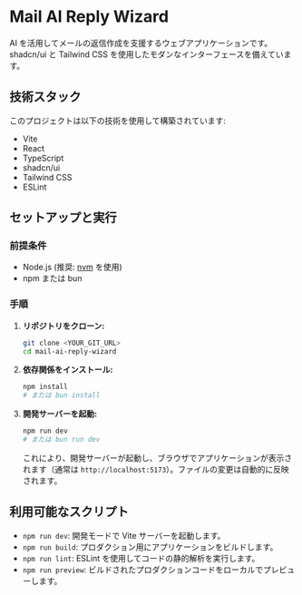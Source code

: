 # Mail AI Reply Wizard

AI を活用してメールの返信作成を支援するウェブアプリケーションです。shadcn/ui と Tailwind CSS を使用したモダンなインターフェースを備えています。

## 技術スタック

このプロジェクトは以下の技術を使用して構築されています:

-   Vite
-   React
-   TypeScript
-   shadcn/ui
-   Tailwind CSS
-   ESLint

## セットアップと実行

### 前提条件

-   Node.js (推奨: [nvm](https://github.com/nvm-sh/nvm#installing-and-updating) を使用)
-   npm または bun

### 手順

1.  **リポジトリをクローン:**
    ```bash
    git clone <YOUR_GIT_URL>
    cd mail-ai-reply-wizard
    ```

2.  **依存関係をインストール:**
    ```bash
    npm install
    # または bun install
    ```

3.  **開発サーバーを起動:**
    ```bash
    npm run dev
    # または bun run dev
    ```
    これにより、開発サーバーが起動し、ブラウザでアプリケーションが表示されます（通常は `http://localhost:5173`）。ファイルの変更は自動的に反映されます。

## 利用可能なスクリプト

-   `npm run dev`: 開発モードで Vite サーバーを起動します。
-   `npm run build`: プロダクション用にアプリケーションをビルドします。
-   `npm run lint`: ESLint を使用してコードの静的解析を実行します。
-   `npm run preview`: ビルドされたプロダクションコードをローカルでプレビューします。
